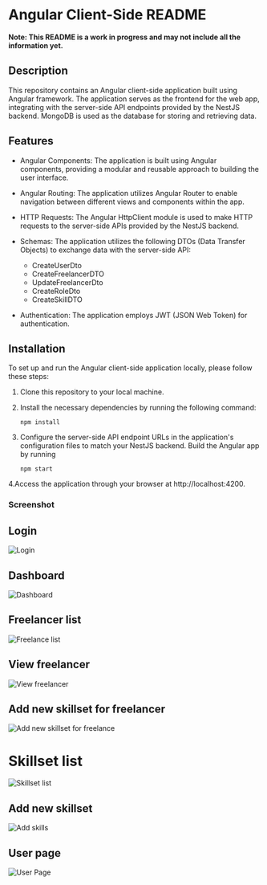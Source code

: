 # Angular Client-Side README

**Note: This README is a work in progress and may not include all the information yet.**

## Description

This repository contains an Angular client-side application built using Angular framework. The application serves as the frontend for the web app, integrating with the server-side API endpoints provided by the NestJS backend. MongoDB is used as the database for storing and retrieving data.

## Features

- Angular Components: The application is built using Angular components, providing a modular and reusable approach to building the user interface.

- Angular Routing: The application utilizes Angular Router to enable navigation between different views and components within the app.

- HTTP Requests: The Angular HttpClient module is used to make HTTP requests to the server-side APIs provided by the NestJS backend.

- Schemas: The application utilizes the following DTOs (Data Transfer Objects) to exchange data with the server-side API:
  - CreateUserDto
  - CreateFreelancerDTO
  - UpdateFreelancerDto
  - CreateRoleDto
  - CreateSkillDTO

- Authentication: The application employs JWT (JSON Web Token) for authentication.

## Installation

To set up and run the Angular client-side application locally, please follow these steps:

1. Clone this repository to your local machine.
2. Install the necessary dependencies by running the following command:
   ```shell
   npm install

3. Configure the server-side API endpoint URLs in the application's configuration files to match your NestJS backend.
Build the Angular app by running

   ```shell
   npm start
   ```
4.Access the application through your browser at http://localhost:4200.

### Screenshot


## Login
![Login](https://github.com/liyanakhrl/cdn-client/raw/master/screenshot/Add%20new%20skillset%20for%20freelance.png)

## Dashboard
![Dashboard](https://github.com/liyanakhrl/cdn-client/raw/master/screenshot/Add%20new%20skillset%20for%20freelance.png)

## Freelancer list
![Freelance list](https://github.com/liyanakhrl/cdn-client/raw/master/screenshot/Add%20new%20skillset%20for%20freelance.png)

## View freelancer
![View freelancer](https://github.com/liyanakhrl/cdn-client/raw/master/screenshot/Add%20new%20skillset%20for%20freelance.png)  

## Add new skillset for freelancer
![Add new skillset for freelance](https://github.com/liyanakhrl/cdn-client/raw/master/screenshot/Add%20new%20skillset%20for%20freelance.png)

# Skillset list
![Skillset list](https://github.com/liyanakhrl/cdn-client/raw/master/screenshot/Add%20new%20skillset%20for%20freelance.png)

## Add new skillset
![Add skills](https://github.com/liyanakhrl/cdn-client/blob/master/screenshot/Add%20skill.png) 

## User page
![User Page](https://github.com/liyanakhrl/cdn-client/raw/master/screenshot/Add%20new%20skillset%20for%20freelance.png)
